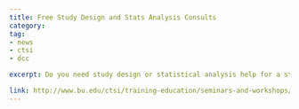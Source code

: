 ```yaml
---
title: Free Study Design and Stats Analysis Consults
category: 
tag: 
- news
- ctsi
- dcc

excerpt: Do you need study design or statistical analysis help for a study plan, grant proposal or manuscript submission? The CTSI offers free help with study design and statistical analysis.

link: http://www.bu.edu/ctsi/training-education/seminars-and-workshops/open-study-design-and-statistical-analysis-consultation/
---
```


